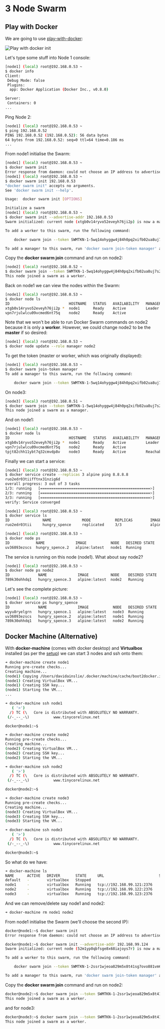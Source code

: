 # 3 Node Swarm

## Play with Docker

We are going to use [play-with-docker](https://labs.play-with-docker.com/):

![Play with docker init](../images/play-with-docker-init.png)

Let's type some stuff into Node 1 console:

```bash
[node1] (local) root@192.168.0.53 ~
$ docker info
Client:
 Debug Mode: false
 Plugins:
  app: Docker Application (Docker Inc., v0.8.0)

Server:
 Containers: 0
...
```

Ping Node 2:

```bash
[node1] (local) root@192.168.0.53 ~
$ ping 192.168.0.52
PING 192.168.0.52 (192.168.0.52): 56 data bytes
64 bytes from 192.168.0.52: seq=0 ttl=64 time=0.186 ms
...
```

From node1 initialise the Swarm:

```bash
[node1] (local) root@192.168.0.53 ~
$ docker swarm init
Error response from daemon: could not choose an IP address to advertise since this system has multiple addresses on different interfaces (192.168.0.53 on eth0 and 172.18.0.17 on eth1) - specify one with --advertise-addr
[node1] (local) root@192.168.0.53 ~
$ docker swarm init 192.168.0.53
"docker swarm init" accepts no arguments.
See 'docker swarm init --help'.

Usage:  docker swarm init [OPTIONS]

Initialize a swarm
[node1] (local) root@192.168.0.53 ~
$ docker swarm init --advertise-addr 192.168.0.53
Swarm initialized: current node (xtgb0v14ryvo52eveyh76ji2p) is now a manager.

To add a worker to this swarm, run the following command:

    docker swarm join --token SWMTKN-1-5wq14ohyggw4j84h0pq2xifb02ua8uj7s2mfb1pj8juhc8z4g8-czlus9pj947f6quwjifgowbkh 192.168.0.53:2377

To add a manager to this swarm, run 'docker swarm join-token manager' and follow the instructions.
```

Copy the **docker swarm join** command and run on node2:

```bash
[node2] (local) root@192.168.0.52 ~
$ docker swarm join --token SWMTKN-1-5wq14ohyggw4j84h0pq2xifb02ua8uj7s2mfb1pj8juhc8z4g8-czlus9pj947f6quwjifgowbkh 192.168.0.53:2377
This node joined a swarm as a worker.
```

Back on node1 we can view the nodes within the Swarm:

```bash
[node1] (local) root@192.168.0.53 ~
$ docker node ls
ID                           HOSTNAME   STATUS   AVAILABILITY   MANAGER STATUS   ENGINE VERSION
xtgb0v14ryvo52eveyh76ji2p *  node1      Ready    Active         Leader           19.03.4
vpn7rjulwlcu09vcmed6nt75q    node2      Ready    Active                          19.03.4
```

Note that we won't be able to run Docker Swarm commands on node2 because it is only a **worker**. However, we could change node2 to be the **master** if so desired:

```bash
[node1] (local) root@192.168.0.53 ~
$ docker node update --role manager node2
```

To get the token (master or worker, which was originally displayed):

```bash
[node1] (local) root@192.168.0.53 ~
$ docker swarm join-token manager
To add a manager to this swarm, run the following command:

    docker swarm join --token SWMTKN-1-5wq14ohyggw4j84h0pq2xifb02ua8uj7s2mfb1pj8juhc8z4g8-4j72xof8peoysckncijgrb01f 192.168.0.53:2377
```

On node3:

```bash
[node3] (local) root@192.168.0.51 ~
$ docker swarm join --token SWMTKN-1-5wq14ohyggw4j84h0pq2xifb02ua8uj7s2mfb1pj8juhc8z4g8-4j72xof8peoysckncijgrb01f 192.168.0.53:2377
This node joined a swarm as a manager.
```

And on node1:

```bash
[node1] (local) root@192.168.0.53 ~
$ docker node ls
ID                           HOSTNAME   STATUS   AVAILABILITY   MANAGER STATUS   ENGINE VERSION
xtgb0v14ryvo52eveyh76ji2p *  node1      Ready    Active         Leader           19.03.4
vpn7rjulwlcu09vcmed6nt75q    node2      Ready    Active                          19.03.4
tpjt82chh11ybt7q32cmvdp8v    node3      Ready    Active         Reachable        19.03.4
```

Finally we can start a service:

```bash
[node1] (local) root@192.168.0.53 ~
$ docker service create --replicas 3 alpine ping 8.8.8.8
ruo2edr03tiifftnx31nzig6d
overall progress: 3 out of 3 tasks 
1/3: running   [==================================================>] 
2/3: running   [==================================================>] 
3/3: running   [==================================================>] 
verify: Service converged
```

```bash
[node1] (local) root@192.168.0.53 ~
$ docker service ls
ID               NAME              MODE           REPLICAS        IMAGE               PORTS
ruo2edr03tii     hungry_spence     replicated     3/3             alpine:latest
```

```bash
[node1] (local) root@192.168.0.53 ~
$ docker node ps
ID            NAME              IMAGE           NODE   DESIRED STATE   CURRENT STATE
uv36093ezscs  hungry_spence.2   alpine:latest   node1  Running         Running 2 minutes ago
```

The service is running on this node (node1). What about say node2?

```bash
[node1] (local) root@192.168.0.53 ~
$ docker node ps node2
ID             NAME              IMAGE          NODE    DESIRED STATE   CURRENT STATE
789k30ohhdq1   hungry_spence.3   alpine:latest  node2   Running         Running 4 minutes ago
```

Let's see the complete picture:

```bash
[node1] (local) root@192.168.0.53 ~
$ docker service ps hungry_spence
ID             NAME              IMAGE           NODE   DESIRED STATE   CURRENT STATE           ERROR               PORTS
wyyu8ryelgrn   hungry_spence.1   alpine:latest   node3  Running         Running 6 minutes ago                       
uv36093ezscs   hungry_spence.2   alpine:latest   node1  Running         Running 6 minutes ago                       
789k30ohhdq1   hungry_spence.3   alpine:latest   node2  Running         Running 6 minutes ago
```

## Docker Machine (Alternative)

With **docker-machine** (comes with docker desktop) and **Virtualbox** installed (as per the [setup](../../../docs/setup.md)) we can start 3 nodes and ssh onto them:

```bash
➜ docker-machine create node1
Running pre-create checks...
Creating machine...
(node1) Copying /Users/davidainslie/.docker/machine/cache/boot2docker.iso to /Users/davidainslie/.docker/machine/machines/node1/boot2docker.iso...
(node1) Creating VirtualBox VM...
(node1) Creating SSH key...
(node1) Starting the VM...
...
```

```bash
➜ docker-machine ssh node1
   ( '>')
  /) TC (\   Core is distributed with ABSOLUTELY NO WARRANTY.
 (/-_--_-\)           www.tinycorelinux.net

docker@node1:~$
```

```bash
➜ docker-machine create node2
Running pre-create checks...
Creating machine...
(node2) Creating VirtualBox VM...
(node2) Creating SSH key...
(node2) Starting the VM...
```

```bash
➜ docker-machine ssh node2
   ( '>')
  /) TC (\   Core is distributed with ABSOLUTELY NO WARRANTY.
 (/-_--_-\)           www.tinycorelinux.net

docker@node2:~$
```

```bash
➜ docker-machine create node3
Running pre-create checks...
Creating machine...
(node3) Creating VirtualBox VM...
(node3) Creating SSH key...
(node3) Starting the VM...
```

```bash
➜ docker-machine ssh node3
   ( '>')
  /) TC (\   Core is distributed with ABSOLUTELY NO WARRANTY.
 (/-_--_-\)           www.tinycorelinux.net

docker@node3:~$
```

So what do we have:

```bash
➜ docker-machine ls
NAME      ACTIVE   DRIVER       STATE     URL                         SWARM   DOCKER     ERRORS
default   -        virtualbox   Stopped                                       Unknown
node1     -        virtualbox   Running   tcp://192.168.99.121:2376           v19.03.4
node2     -        virtualbox   Running   tcp://192.168.99.122:2376           v19.03.4
node3     -        virtualbox   Running   tcp://192.168.99.123:2376           v19.03.4
```

And we can remove/delete say node1 and node2:

```bash
➜ docker-machine rm node1 node2
```

From node1 initialise the Swarm (we'll choose the second IP):

```bash
docker@node1:~$ docker swarm init
Error response from daemon: could not choose an IP address to advertise since this system has multiple addresses on different interfaces (10.0.2.15 on eth0 and 192.168.99.124 on eth1) - specify one with --advertise-addr

docker@node1:~$ docker swarm init --advertise-addr 192.168.99.124
Swarm initialized: current node (52m1yp0qbfsge8x68iajoys7r) is now a manager.

To add a worker to this swarm, run the following command:

    docker swarm join --token SWMTKN-1-2ssr1wjeoa829m5x8t41sg7ovo881vm6hkue4ruc67dw05zoy3-9eo8lqlnizo7votcqggns860e 192.168.99.124:2377

To add a manager to this swarm, run 'docker swarm join-token manager' and follow the instructions.
```

Copy the **docker swarm join** command and run on node2:

```bash
docker@node2:~$ docker swarm join --token SWMTKN-1-2ssr1wjeoa829m5x8t41sg7ovo881vm6hkue4ruc67dw05zoy3-9eo8lqlnizo7votcqggns860e 192.168.99.124:2377
This node joined a swarm as a worker.
```

and for node3:

```bash
docker@node3:~$ docker swarm join --token SWMTKN-1-2ssr1wjeoa829m5x8t41sg7ovo881vm6hkue4ruc67dw05zoy3-9eo8lqlnizo7votcqggns860e 192.168.99.124:2377
This node joined a swarm as a worker.
```

